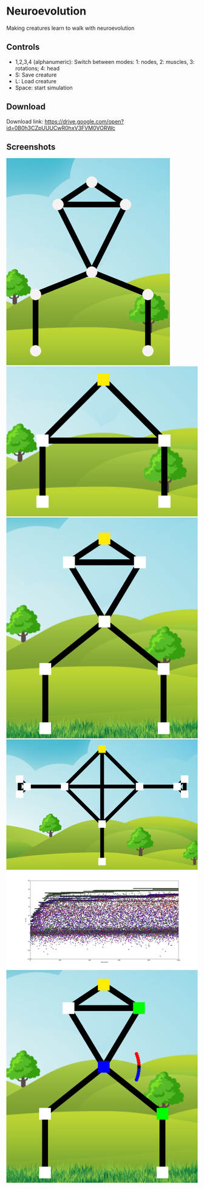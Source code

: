 # Neuroevolution

Making creatures learn to walk with neuroevolution

## Controls
* 1,2,3,4 (alphanumeric): Switch between modes: 1: nodes, 2: muscles, 3: rotations; 4: head
* S: Save creature
* L: Load creature
* Space: start simulation

## Download
Download link: https://drive.google.com/open?id=0B0h3CZpUUUCwR0hxV3FVM0VORWc

## Screenshots
![](/Screenshots/Basic.png)
![](/Screenshots/Basic2.png)
![](/Screenshots/Complex.png)
![](/Screenshots/Eq.png)
![](/Screenshots/Score.png)
![](/Screenshots/V2.png)
